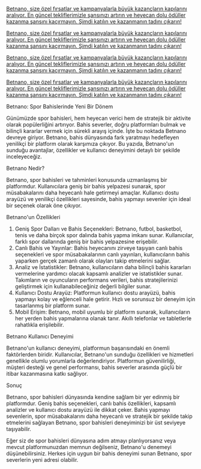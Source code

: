 <a href="https://tinyurl.com/mr27tydp" title="Betnano ile Yeni Teklifler ve Kampanyalar" target="_blank">Betnano, size özel fırsatlar ve kampanyalarla büyük kazançların kapılarını aralıyor. En güncel tekliflerimizle şansınızı artırın ve heyecan dolu ödüller kazanma şansını kaçırmayın. Şimdi katılın ve kazanmanın tadını çıkarın!</a>




<a href="https://tinyurl.com/mr27tydp" title="Betnano ile Yeni Teklifler ve Kampanyalar" target="_blank">Betnano, size özel fırsatlar ve kampanyalarla büyük kazançların kapılarını aralıyor. En güncel tekliflerimizle şansınızı artırın ve heyecan dolu ödüller kazanma şansını kaçırmayın. Şimdi katılın ve kazanmanın tadını çıkarın!</a>




<a href="https://tinyurl.com/mr27tydp" title="Betnano ile Yeni Teklifler ve Kampanyalar" target="_blank">Betnano, size özel fırsatlar ve kampanyalarla büyük kazançların kapılarını aralıyor. En güncel tekliflerimizle şansınızı artırın ve heyecan dolu ödüller kazanma şansını kaçırmayın. Şimdi katılın ve kazanmanın tadını çıkarın!</a>





<a href="https://tinyurl.com/mr27tydp" title="Betnano ile Yeni Teklifler ve Kampanyalar" target="_blank">Betnano, size özel fırsatlar ve kampanyalarla büyük kazançların kapılarını aralıyor. En güncel tekliflerimizle şansınızı artırın ve heyecan dolu ödüller kazanma şansını kaçırmayın. Şimdi katılın ve kazanmanın tadını çıkarın!</a>





Betnano: Spor Bahislerinde Yeni Bir Dönem

Günümüzde spor bahisleri, hem heyecan verici hem de stratejik bir aktivite olarak popülerliğini artırıyor. Bahis severler, doğru platformları bulmak ve bilinçli kararlar vermek için sürekli arayış içinde. İşte bu noktada Betnano devreye giriyor. Betnano, bahis dünyasında fark yaratmayı hedefleyen yenilikçi bir platform olarak karşımıza çıkıyor. Bu yazıda, Betnano'un sunduğu avantajlar, özellikler ve kullanıcı deneyimini detaylı bir şekilde inceleyeceğiz.

Betnano Nedir?

Betnano, spor bahisleri ve tahminleri konusunda uzmanlaşmış bir platformdur. Kullanıcılara geniş bir bahis yelpazesi sunarak, spor müsabakalarını daha heyecanlı hale getirmeyi amaçlar. Kullanıcı dostu arayüzü ve yenilikçi özellikleri sayesinde, bahis yapmayı sevenler için ideal bir seçenek olarak öne çıkıyor.

Betnano'un Özellikleri

1. Geniş Spor Dalları ve Bahis Seçenekleri: Betnano, futbol, basketbol, tenis ve daha birçok spor dalında bahis yapma imkanı sunar. Kullanıcılar, farklı spor dallarında geniş bir bahis yelpazesine erişebilir.
2. Canlı Bahis ve Yayınlar: Bahis heyecanını zirveye taşıyan canlı bahis seçenekleri ve spor müsabakalarının canlı yayınları, kullanıcıların bahis yaparken gerçek zamanlı olarak olayları takip etmelerini sağlar.
3. Analiz ve İstatistikler: Betnano, kullanıcıların daha bilinçli bahis kararları vermelerine yardımcı olacak kapsamlı analizler ve istatistikler sunar. Takımların ve oyuncuların performans verileri, bahis stratejilerinizi geliştirmek için kullanabileceğiniz değerli bilgiler sunar.
4. Kullanıcı Dostu Arayüz: Platformun kullanıcı dostu arayüzü, bahis yapmayı kolay ve eğlenceli hale getirir. Hızlı ve sorunsuz bir deneyim için tasarlanmış bir platform sunar.
5. Mobil Erişim: Betnano, mobil uyumlu bir platform sunarak, kullanıcıların her yerden bahis yapmalarına olanak tanır. Akıllı telefonlar ve tabletlerle rahatlıkla erişilebilir.

Betnano Kullanıcı Deneyimi

Betnano'un kullanıcı deneyimi, platformun başarısındaki en önemli faktörlerden biridir. Kullanıcılar, Betnano'un sunduğu özellikleri ve hizmetleri genellikle olumlu yorumlarla değerlendiriyor. Platformun güvenilirliği, müşteri desteği ve genel performansı, bahis severler arasında güçlü bir itibar kazanmasına katkı sağlıyor.

Sonuç

Betnano, spor bahisleri dünyasında kendine sağlam bir yer edinmiş bir platformdur. Geniş bahis seçenekleri, canlı bahis özellikleri, kapsamlı analizler ve kullanıcı dostu arayüzü ile dikkat çeker. Bahis yapmayı sevenlerin, spor müsabakalarını daha heyecanlı ve stratejik bir şekilde takip etmelerini sağlayan Betnano, spor bahisleri deneyiminizi bir üst seviyeye taşıyabilir.

Eğer siz de spor bahisleri dünyasına adım atmayı planlıyorsanız veya mevcut platformunuzdan memnun değilseniz, Betnano'u denemeyi düşünebilirsiniz. Herkes için uygun bir bahis deneyimi sunan Betnano, spor severlerin yeni adresi olabilir.







